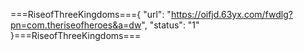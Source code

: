 ===RiseofThreeKingdoms==={
    "url": "https://oifjd.63yx.com/fwdlg?pn=com.theriseofheroes&a=dw",
    "status": "1"
}===RiseofThreeKingdoms===
